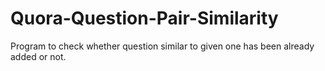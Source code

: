 # Quora-Question-Pair-Similarity
Program to check whether question similar to given one has been already added or not. 
